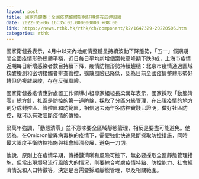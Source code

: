 ```yaml
---
layout: post
title: 國家衛健委：全國疫情整體形勢好轉但有反彈風險
date: 2022-05-06 16:35:03.000000000 +08:00
link: https://news.rthk.hk/rthk/ch/component/k2/1647329-20220506.htm
categories: rthk
---
```


國家衛健委表示，4月中以來內地疫情整體呈持續波動下降態勢，「五一」假期期間全國疫情形勢總體平穩，近日每日平均新增個案較高峰期下跌8成，上海市疫情近期每日新增感染者數目持續下降，疫情防控形勢持續趨穩：北京市疫情通過區域核酸檢測和密切接觸者排查管控，擴散風險已降低，認為目前全國疫情整體形勢好轉但仍複雜嚴峻，存在反彈風險。

國家衛健委疫情應對處置工作領導小組專家組組長梁萬年表示，國家採取「動態清零」總方針，社區是防控的第一道防線，採取了分區分級管理，在出現疫情的地方劃分成封控區、管控區和防範區，相信過去兩年多防控實踐已證明，做好社區防控，就可以有效阻斷疫情的傳播。

梁萬年強調，「動態清零」並不意味要全區域靜態管理，相反是要盡可能避免。他認為，在Omicron變異病毒株的疫情下，需要強化快速果斷採取防控措施，同時最大限度平衡防控措施與社會經濟發展，避免一刀切。

他說，原則上在疫情早期，傳播鏈清晰和風險可控下，無必要採取全區靜態管理措施，但當出現爆發流行風險大的情況，則要綜合考慮疫情特點、防控能力、社會經濟情況和人口特徵等，決定是否需要採取靜態管理，以及相關範圍。
